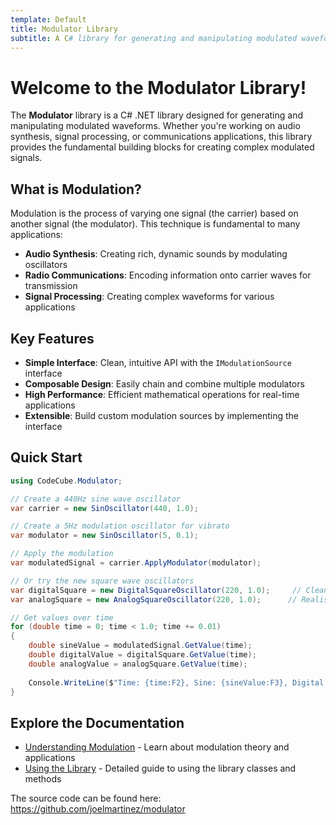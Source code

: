 ```yaml
---
template: Default
title: Modulator Library
subtitle: A C# library for generating and manipulating modulated waveforms.
---
```


# Welcome to the Modulator Library!

The **Modulator** library is a C# .NET library designed for generating and manipulating modulated waveforms. Whether you're working on audio synthesis, signal processing, or communications applications, this library provides the fundamental building blocks for creating complex modulated signals.

## What is Modulation?

Modulation is the process of varying one signal (the carrier) based on another signal (the modulator). This technique is fundamental to many applications:

- **Audio Synthesis**: Creating rich, dynamic sounds by modulating oscillators
- **Radio Communications**: Encoding information onto carrier waves for transmission
- **Signal Processing**: Creating complex waveforms for various applications

## Key Features

- **Simple Interface**: Clean, intuitive API with the `IModulationSource` interface
- **Composable Design**: Easily chain and combine multiple modulators
- **High Performance**: Efficient mathematical operations for real-time applications
- **Extensible**: Build custom modulation sources by implementing the interface

## Quick Start

```csharp
using CodeCube.Modulator;

// Create a 440Hz sine wave oscillator
var carrier = new SinOscillator(440, 1.0);

// Create a 5Hz modulation oscillator for vibrato
var modulator = new SinOscillator(5, 0.1);

// Apply the modulation
var modulatedSignal = carrier.ApplyModulator(modulator);

// Or try the new square wave oscillators
var digitalSquare = new DigitalSquareOscillator(220, 1.0);     // Clean digital square wave
var analogSquare = new AnalogSquareOscillator(220, 1.0);      // Realistic analog square wave

// Get values over time
for (double time = 0; time < 1.0; time += 0.01)
{
    double sineValue = modulatedSignal.GetValue(time);
    double digitalValue = digitalSquare.GetValue(time);
    double analogValue = analogSquare.GetValue(time);
    
    Console.WriteLine($"Time: {time:F2}, Sine: {sineValue:F3}, Digital: {digitalValue:F3}, Analog: {analogValue:F3}");
}
```

## Explore the Documentation

- [Understanding Modulation](/modulation-concepts) - Learn about modulation theory and applications
- [Using the Library](/library-usage) - Detailed guide to using the library classes and methods

The source code can be found here:  
https://github.com/joelmartinez/modulator
